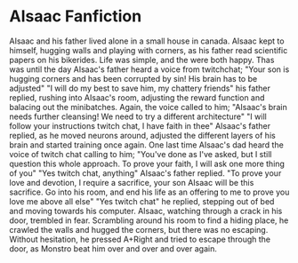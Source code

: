# AIsaac Fanfiction

AIsaac and his father lived alone in a small house in canada.
AIsaac kept to himself, hugging walls and playing with corners, as his father read scientific papers on his bikerides.
Life was simple, and the were both happy. Thas was until the day AIsaac's father heard a voice from twitchchat;
"Your son is hugging corners and has been corrupted by sin! His brain has to be adjusted"
"I will do my best to save him, my chattery friends" his father replied, rushing into AIsaac's room, adjusting the reward function and
balacing out the minibatches.
Again, the voice called to him; "AIsaac's brain needs further cleansing! We need to try a different architecture"
"I will follow your instructions twitch chat, I have faith in thee" AIsaac's father replied, as he moved neurons around, adjusted the different
layers of his brain and started training once again.
One last time AIsaac's dad heard the voice of twitch chat calling to him; "You've done as I've asked, but I still question this whole approach.
To prove your faith, I will ask one more thing of you"
"Yes twitch chat, anything" AIsaac's father replied. "To prove your love and devotion, I require a sacrifice, your son AIsaac will be this
sacrifice. Go into his room, and end his life as an offering to me to prove you love me above all else"
"Yes twitch chat" he replied, stepping out of bed and moving towards his computer.
AIsaac, watching through a crack in his door, trembled in fear.
Scrambling around his room to find a hiding place, he crawled the walls and hugged the corners, but there was no escaping.
Without hesitation, he pressed A+Right and tried to escape through the door, as Monstro beat him over and over and over again.